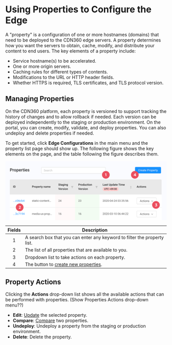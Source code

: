 # Using Properties to Configure the Edge

A "property" is a configuration of one or more hostnames (domains) that need to be deployed to the CDN360 edge servers. A property determines how you want the servers to obtain, cache, modify, and distribute your content to end users. The key elements of a property include:
- Service hostname(s) to be accelerated.
- One or more origin servers.
- Caching rules for different types of contents.
- Modifications to the URL or HTTP header fields.
- Whether HTTPS is required, TLS certificates, and TLS protocol version.

## Managing Properties

On the CDN360 platform, each property is versioned to support tracking the history of changes and to allow rollback if needed. Each version can be deployed independently to the staging or production environment. On the portal, you can create, modify, validate, and deploy properties. You can also undeploy and delete properties if needed.

To get started, click **Edge Configurations** in the main menu and the property list page should show up. The following figure shows the key elements on the page, and the table following the figure describes them.

<p align=center><img src="/docs/resources/images/Properties Page.png" alt="properties page" width="900"></p>


| **Fields**   | **Description**                                                                           |
| :----------: | ----------------------------------------------------------------------------------------- |
| 1            | A search box that you can enter any keyword to filter the property list.                  |
| 2            | The list of all properties that are available to you.                                     |
| 3            | Dropdown list to take actions on each property.                                           |
| 4            | The button to [create new properties](</docs/portal/edge-configurations/creating-property.md>).    |

## Property Actions
Clicking the **Actions** drop-down list shows all the available actions that can be performed with properties.
(Show Properties Actions drop-down menu??)
- **Edit**: [Update](</docs/portal/edge-configurations/editing-properties.md>) the selected property.
- **Compare**: [Compare](</docs/portal/edge-configurations/comparing-properties.md>) two properties.
- **Undeploy**: Undeploy a property from the staging or production environment.
- **Delete**: Delete the property.


